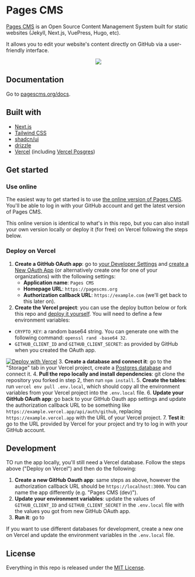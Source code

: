 # Pages CMS

[Pages CMS](https://pagescms.org) is an Open Source Content Management System built for static websites (Jekyll, Next.js, VuePress, Hugo, etc).

It allows you to edit your website's content directly on GitHub via a user-friendly interface.

<p align="center">
<img src="https://pagescms.org/media/screenshots/collection-dark@2x.png">
</p>

## Documentation

Go to [pagescms.org/docs](https://pagescms.org/docs).

## Built with

- [Next.js](https://nextjs.org/)
- [Tailwind CSS](https://tailwindcss.com/)
- [shadcn/ui](https://ui.shadcn.com/)
- [drizzle](https://orm.drizzle.team/)
- [Vercel](https://vercel.com/) (including [Vercel Posgres](https://vercel.com/docs/storage/vercel-postgres))

## Get started

### Use online

The easiest way to get started is to use [the online version of Pages CMS](https://next.pagescms.org). You'll be able to log in with your GitHub account and get the latest version of Pages CMS.

This online version is identical to what's in this repo, but you can also install your own version locally or deploy it (for free) on Vercel following the steps below.

### Deploy on Vercel

1. **Create a GitHub OAuth app**: go to [your Developer Settings](https://github.com/settings/developers) and [create a New OAuth App](https://github.com/settings/applications/new) (or alternatively create one for one of your organizations) with the following settings:
    - **Application name**: `Pages CMS`
    - **Homepage URL**: `https://pagescms.org`
    - **Authorization callback URL**: `https://example.com` (we'll get back to this later on).
2. **Create the Vercel project**: you can use the deploy button below or fork this repo and [deploy it yourself](https://vercel.com/docs/deployments/overview). You will need to define a few environment variables:
  - `CRYPTO_KEY`: a random base64 string. You can generate one with the following command: `openssl rand -base64 32`.
  - `GITHUB_CLIENT_ID` and `GITHUB_CLIENT_SECRET`: as provided by GitHub when you created the OAuth app.
  
  [![Deploy with Vercel](https://vercel.com/button)](https://vercel.com/new/clone?repository-url=https%3A%2F%2Fgithub.com%2Fpages-cms%2Fpages-cms%2Ftree%2Fnext&env=CRYPTO_KEY,GITHUB_CLIENT_ID,GITHUB_CLIENT_SECRET&project-name=pages-cms&repository-name=pages-cms&redirect-url=https%3A%2F%2Fpagescms.org)
3. **Create a database and connect it**: go to the "Storage" tab in your Vercel project, create a [Postgres database](https://vercel.com/docs/storage/vercel-postgres) and connect it.
4. **Pull the repo locally and install dependencies**: git clone the repository you forked in step 2, then run `npm install`.
5. **Create the tables**: run `vercel env pull .env.local`, which should copy all the environment variables from your Vercel project into the `.env.local` file.
6. **Update your GitHub OAuth app**: go back to your GitHub Oauth app settings and update the authorization callback URL to be something like `https://example.vercel.app/api/auth/github`, replacing `https://example.vercel.app` with the URL of your Vercel project.
7. **Test it**: go to the URL provided by Vercel for your project and try to log in with your GitHub account.

 ## Development

 TO run the app locally, you'll still need a Vercel database. Follow the steps above ("Deploy on Vercel") and then do the following:

1. **Create a new GitHub Oauth app**: same steps as above, however the authorization callback URL should be `https://localhost:3000`. You can name the app differently (e.g. "Pages CMS (dev)").
2. **Update your environment variables**: update the values of `GITHUB_CLIENT_ID` and `GITHUB_CLIENT_SECRET` in the `.env.local` file with the values you got from new GitHub OAuth app.
3. **Run it**: go to 

If you want to use different databases for development, create a new one on Vercel and update the  environment variables in the `.env.local` file.

## License

Everything in this repo is released under the [MIT License](LICENSE).